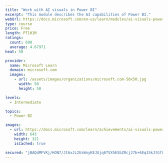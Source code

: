 ```yaml
---
title: "Work with AI visuals in Power BI"
excerpt: "This module describes the AI capabilities of Power BI."
webUrl: https://docs.microsoft.com/en-us/learn/modules/ai-visuals-power-bi/
type: course
price: Free
length: PT1H1M
ratings:
  count: 690
  average: 4.67971
heat: 58

provider:
  name: Microsoft Learn
  domain: microsoft.com
  images:
    - url: /assets/images/organizations/microsoft.com-50x50.jpg
      width: 50
      height: 50

levels:
  - Intermediate

topics:
  - Power BI

images:
  - url: https://docs.microsoft.com/learn/achievements/ai-visuals-power-bi-social.png
    width: 643
    height: 321
    isCached: true

secured: "jBAQdMFVKj/HON7/Jt6xJL2UsWnyKEJGjq6TVXhESbZRcj27b+6Eq15kJtGfU1klUEvdprZKnpVj/f5hyL+/YRiaWu/6DNrPMBG5NNSJs+MGQQ0hr5uHKUoVUG15qW6BnI5BRq/OzS1fp4hxfcj+lgnsEhjdUNQqrpICz+/sLRxYJR6eqrU3UEAgc3/QwpRUu0yp5vMTlsaxJzzzgwgMp++wlGEWFNw2LMDkujBWpA74On4rgDEEsvQbfawvkvUFEuk71oMELXoZ+uTnnzRWhZ00OYKKQNTdtGnzUVvZJme17G0YUimObII9FAL6Aja1Y2XF483qWZAaSJyb0O1GTIpwh4ODZHz34N5KYOHV8hGBEEnkfy3CYG0pDx1Bn6DsG6XhQ/eR2PcZo0kqcSiI3ssK6WEI35TDJLx/jmxr6go=;0ZSbLBbXYuwML3JQeY27Aw=="
---
```


